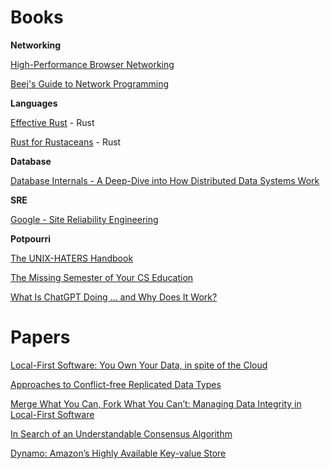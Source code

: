 # Books

**Networking**

[High-Performance Browser Networking](https://hpbn.co/primer-on-latency-and-bandwidth/)

[Beej's Guide to Network Programming](https://beej.us/guide/bgnet/html//index.html)

**Languages**

[Effective Rust](https://www.lurklurk.org/effective-rust/title-page.html) - Rust

[Rust for Rustaceans](https://rust-for-rustaceans.com/) - Rust

**Database**

[Database Internals - A Deep-Dive into How Distributed Data Systems Work](https://www.databass.dev/)

**SRE**

[Google - Site Reliability Engineering](https://sre.google/sre-book/table-of-contents/)

**Potpourri**

[The UNIX-HATERS Handbook](https://web.mit.edu/~simsong/www/ugh.pdf)

[The Missing Semester of Your CS Education](https://missing.csail.mit.edu/)

[What Is ChatGPT Doing … and Why Does It Work?](https://writings.stephenwolfram.com/2023/02/what-is-chatgpt-doing-and-why-does-it-work/)

# Papers

[Local-First Software: You Own Your Data, in spite of the Cloud](https://www.inkandswitch.com/local-first/static/local-first.pdf)

[Approaches to Conflict-free Replicated Data Types](https://arxiv.org/pdf/2310.18220)

[Merge What You Can, Fork What You Can’t: Managing Data Integrity in Local-First Software](https://nicholasschiefer.com/papers/2022-papoc22-merge.pdf)

[In Search of an Understandable Consensus Algorithm](https://raft.github.io/raft.pdf)

[Dynamo: Amazon’s Highly Available Key-value Store](https://www.allthingsdistributed.com/files/amazon-dynamo-sosp2007.pdf)
